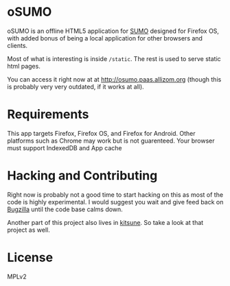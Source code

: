 oSUMO
=====

oSUMO is an offline HTML5 application for [SUMO](https://github.com/mozilla/kitsune)
designed for Firefox OS, with added bonus of being a local application for
other browsers and clients.

Most of what is interesting is inside `/static`. The rest is used to serve
static html pages.

You can access it right now at at http://osumo.paas.allizom.org (though this is
probably very very outdated, if it works at all).

Requirements
============

This app targets Firefox, Firefox OS, and Firefox for Android. Other platforms
such as Chrome may work but is not guarenteed. Your browser must support
IndexedDB and App cache

Hacking and Contributing
========================

Right now is probably not a good time to start hacking on this as most of
the code is highly experimental. I would suggest you wait and give feed back
on [Bugzilla](https://bugzilla.mozilla.org/show_bug.cgi?id=877311) until the
code base calms down.

Another part of this project also lives in
[kitsune](https://github.com/mozilla/kitsune). So take a look at that project
as well.

License
=======

MPLv2
